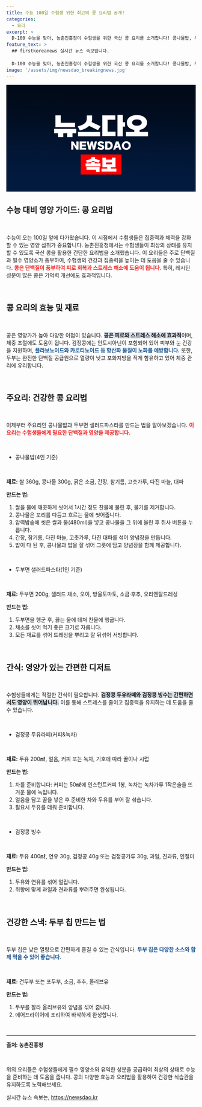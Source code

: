 ```yaml
---
title: 수능 100일 수험생 위한 최고의 콩 요리법 공개!
categories:
  - 요리
excerpt: >
  D-100 수능을 맞아, 농촌진흥청이 수험생을 위한 국산 콩 요리를 소개합니다! 콩나물밥, 두부면 샐러드파스타 등 에너지 충전과 집중력 향상에 도움을 주는 레시피를 만나보세요.
feature_text: >
  ## firstkoreanews 실시간 뉴스 속보입니다.

  D-100 수능을 맞아, 농촌진흥청이 수험생을 위한 국산 콩 요리를 소개합니다! 콩나물밥, 두부면 샐러드파스타 등 에너지 충전과 집중력 향상에 도움을 주는 레시피를 만나보세요.
image: '/assets/img/newsdao_breakingnews.jpg'
---
```


<p><img src="/assets/img/newsdao_breakingnews.jpg" alt="firstkoreanews 속보" /></p>

<h2 data-ke-size="size26">수능 대비 영양 가이드: 콩 요리법</h2>

<p data-ke-size="size16">&nbsp;</p>

<p data-ke-size="size16">수능이 오는 100일 앞에 다가왔습니다. 이 시점에서 수험생들은 집중력과 체력을 강화할 수 있는 영양 섭취가 중요합니다. 농촌진흥청에서는 수험생들이 최상의 상태를 유지할 수 있도록 국산 콩을 활용한 간단한 요리법을 소개했습니다. 이 요리들은 주로 단백질과 필수 영양소가 풍부하여, 수험생의 건강과 집중력을 높이는 데 도움을 줄 수 있습니다. <b><span style="color: #ee2323;">콩은 단백질이 풍부하여 피로 회복과 스트레스 해소에 도움이 됩니다.</span></b> 특히, 레시틴 성분이 많은 콩은 기억력 개선에도 효과적입니다.</p>

<p data-ke-size="size16">&nbsp;</p>

<h2 data-ke-size="size26">콩 요리의 효능 및 재료</h2>

<p data-ke-size="size16">&nbsp;</p>

<p data-ke-size="size16">콩은 영양가가 높아 다양한 이점이 있습니다. <b><span style="background-color: #21538527;">콩은 피로와 스트레스 해소에 효과적</span></b>이며, 체중 조절에도 도움이 됩니다. 검정콩에는 안토시아닌이 포함되어 있어 피부와 눈 건강을 지원하며, <b><span style="color: #1a5490;">플라보노이드와 카로티노이드 등 항산화 물질이 노화를 예방합니다.</span></b> 또한, 두부는 완전한 단백질 공급원으로 열량이 낮고 포화지방을 적게 함유하고 있어 체중 관리에 유리합니다.</p>

<p data-ke-size="size16">&nbsp;</p>

<h2 data-ke-size="size26">주요리: 건강한 콩 요리법</h2>

<p data-ke-size="size16">&nbsp;</p>

<p data-ke-size="size16">이제부터 주요리인 콩나물밥과 두부면 샐러드파스타를 만드는 법을 알아보겠습니다. <b><span style="color: #ee2323;">이 요리는 수험생들에게 필요한 단백질과 영양을 제공합니다.</span></b></p>

<p data-ke-size="size16">&nbsp;</p>

<ul>
<li>콩나물밥(4인 기준) </li>
</ul>

<p data-ke-size="size16">&nbsp;</p>

<p data-ke-size="size16"><b>재료:</b> 쌀 360g, 콩나물 300g, 굵은 소금, 간장, 참기름, 고춧가루, 다진 마늘, 대파</p>

<p data-ke-size="size16"><b>만드는 법:</b></p>

<ol>
<li>쌀을 물에 깨끗하게 씻어서 1시간 정도 찬물에 불린 후, 물기를 제거합니다.</li>
<li>콩나물은 꼬리를 다듬고 흐르는 물에 씻어줍니다.</li>
<li>압력밥솥에 씻은 쌀과 물(480ml)을 넣고 콩나물을 그 위에 올린 후 취사 버튼을 누릅니다.</li>
<li>간장, 참기름, 다진 마늘, 고춧가루, 다진 대파를 섞어 양념장을 만듭니다.</li>
<li>밥이 다 된 후, 콩나물과 밥을 잘 섞어 그릇에 담고 양념장을 함께 제공합니다.</li>
</ol>

<p data-ke-size="size16">&nbsp;</p>

<ul>
<li>두부면 샐러드파스타(1인 기준)</li>
</ul>

<p data-ke-size="size16">&nbsp;</p>

<p data-ke-size="size16"><b>재료:</b> 두부면 200g, 샐러드 채소, 오이, 방울토마토, 소금·후추, 오리엔탈드레싱</p>

<p data-ke-size="size16"><b>만드는 법:</b></p>

<ol>
<li>두부면을 헹군 후, 끓는 물에 데쳐 찬물에 헹굽니다.</li>
<li>채소를 씻어 먹기 좋은 크기로 자릅니다.</li>
<li>모든 재료를 섞어 드레싱을 뿌리고 잘 뒤섞어 서빙합니다.</li>
</ol>

<p data-ke-size="size16">&nbsp;</p>

<h2 data-ke-size="size26">간식: 영양가 있는 간편한 디저트</h2>

<p data-ke-size="size16">&nbsp;</p>

<p data-ke-size="size16">수험생들에게는 적절한 간식이 필요합니다. <b><span style="background-color: #21538527;">검정콩 두유라떼와 검정콩 빙수는 간편하면서도 영양이 뛰어납니다.</span></b> 이를 통해 스트레스를 줄이고 집중력을 유지하는 데 도움을 줄 수 있습니다.</p>

<p data-ke-size="size16">&nbsp;</p>

<ul>
<li>검정콩 두유라떼(커피&녹차)</li>
</ul>

<p data-ke-size="size16">&nbsp;</p>

<p data-ke-size="size16"><b>재료:</b> 두유 200㎖, 얼음, 커피 또는 녹차, 기호에 따라 꿀이나 시럽</p>

<p data-ke-size="size16"><b>만드는 법:</b></p>

<ol>
<li>차를 준비합니다: 커피는 50㎖에 인스턴트커피 1봉, 녹차는 녹차가루 1작은술을 뜨거운 물에 녹입니다.</li>
<li>얼음을 담고 꿀을 넣은 후 준비한 차와 두유를 부어 잘 섞습니다.</li>
<li>필요시 두유를 데워 준비합니다.</li>
</ol>

<p data-ke-size="size16">&nbsp;</p>

<ul>
<li>검정콩 빙수</li>
</ul>

<p data-ke-size="size16">&nbsp;</p>

<p data-ke-size="size16"><b>재료:</b> 두유 400㎖, 연유 30g, 검정콩 40g 또는 검정콩가루 30g, 과일, 견과류, 인절미</p>

<p data-ke-size="size16"><b>만드는 법:</b></p>

<ol>
<li>두유와 연유를 섞어 얼립니다.</li>
<li>취향에 맞게 과일과 견과류를 뿌려주면 완성됩니다.</li>
</ol>

<p data-ke-size="size16">&nbsp;</p>

<h2 data-ke-size="size26">건강한 스낵: 두부 칩 만드는 법</h2>

<p data-ke-size="size16">&nbsp;</p>

<p data-ke-size="size16">두부 칩은 낮은 열량으로 간편하게 즐길 수 있는 간식입니다. <b><span style="color: #1a5490;">두부 칩은 다양한 소스와 함께 먹을 수 있어 좋습니다.</span></b></p>

<p data-ke-size="size16">&nbsp;</p>

<p data-ke-size="size16"><b>재료:</b> 건두부 또는 포두부, 소금, 후추, 올리브유</p>

<p data-ke-size="size16"><b>만드는 법:</b></p>

<ol>
<li>두부를 잘라 올리브유와 양념을 섞어 줍니다.</li>
<li>에어프라이어에 조리하여 바삭하게 완성합니다.</li>
</ol>

<p data-ke-size="size16">&nbsp;</p>

<hr>

<p data-ke-size="size16"><b>출처: 농촌진흥청</b></p>

<p data-ke-size="size16">&nbsp;</p>

<p data-ke-size="size16">위의 요리들은 수험생들에게 필수 영양소와 유익한 성분을 공급하여 최상의 상태로 수능을 준비하는 데 도움을 줍니다. 콩의 다양한 효능과 요리법을 활용하여 건강한 식습관을 유지하도록 노력해보세요.</p>
실시간 뉴스 속보는, <a href="https://newsdao.kr" rel="dofollow">https://newsdao.kr</a>


